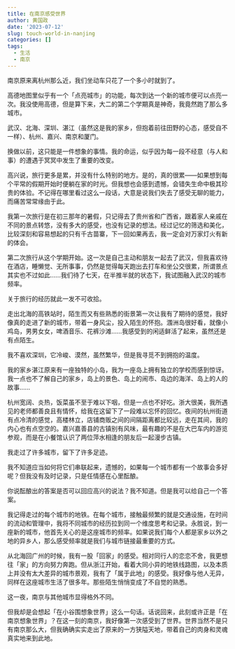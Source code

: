 ```yaml
---
title: 在南京感受世界
author: 黄国政
date: '2023-07-12'
slug: touch-world-in-nanjing
categories: []
tags:
  - 生活
  - 南京
---
```


<!--more-->

南京原来离杭州那么近，我们坐动车只花了一个多小时就到了。

高德地图里似乎有一个「点亮城市」的功能，每次到达一个新的城市便可以点亮一次。我没使用高德，但是算下来，大二的第二个学期真是神奇，我竟然跑了那么多城市。

武汉、北海、深圳、湛江（虽然这是我的家乡，但抱着前往田野的心态，感受自不一样）、杭州、嘉兴、南京和厦门。

换做以前，这只能是一件想象的事情。我的命运，似乎因为每一段不经意（与人和事）的遭遇于冥冥中发生了重要的改变。

高兴说，旅行更多是累，并没有什么特别的地方。是的，真的很累——如果想到每个平常的假期开始时便躺在家的时光。但我想也会感到遗憾，会错失生命中极其珍贵的体验。不记得在哪里看过这么一段话，大意是说我们失去了感受无聊的能力，而痛苦常常缘由于此。

我第一次旅行是在初三那年的暑假，只记得去了贵州省和广西省，跟着家人亲戚在不同的景点转悠，没有多大的感受，也没有记录的想法。经过记忆的筛选和美化，比较深刻和容易想起的只有千古苗寨，下一回如果再去，我一定会对万家灯火有新的体会。

第二次旅行从这个学期开始。这一次是自己主动和朋友一起去了武汉，但我喜欢待在酒店，睡懒觉、无所事事，仍然是觉得每天跑出去打车和坐公交很累，所谓景点其实也不过如此……我们待了七天，在半推半就的状态下，我试图融入武汉的城市频率。

关于旅行的经历就此一发不可收拾。

走出北海的高铁站时，陌生而又有些熟悉的街景第一次让我有了期待的感觉，我好像真的走进了新的城市，带着一身风尘，投入陌生的怀抱。涠洲岛很好看，就像小鸡岛，男男女女，啤酒音乐、花裤沙滩……我感受到的闲适鲜活了起来，虽然还是有点陌生。

我不喜欢深圳，它冷峻、漠然，虽然繁华，但是我寻觅不到拥抱的温度。

我的家乡湛江原来有一座独特的小岛，我为一座岛上拥有独立的学校而感到惊讶。我一点也不了解自己的家乡，岛上的景色、岛上的闹市、岛边的海洋、岛上的人的故事……

杭州宽阔、炎热，饭菜虽不至于难以下咽，但是一点也不好吃。浙大很美，我所遇见的老师都善良且有情怀，给我在这留下了一段难以忘怀的回忆。夜间的杭州街道有点冷清的感觉，高楼林立，店铺商贩之间的间隔距离都比较远，走在其间，我的内心也有点空空的。嘉兴嘉善县的古镇别有风味，最有趣的不是在大巴车内的游览参观，而是在小餐馆认识了两位萍水相逢的朋友后一起漫步古镇。

我走过了许多城市，留下了许多足迹。

我不知道应当如何将它们串联起来，遗憾的，如果每一个城市都有一个故事会多好呢？但我没有及时记录，只是任情感在心里酝酿。

你说酝酿出的答案是否可以回应高兴的说法？我不知道。但是我可以给自己一个答案。

我记得走过的每个城市的地铁。在每个城市，接触最频繁的就是交通设施，在时间的流动和管理中，我将不同城市的经历拉到同一个维度思考和记录。永胜说，到一座新的城市，他首先关心的是这座城市的频率。如果说我们每个人都是家乡以外之地的异乡人，那么感受频率就是我们与城市链接最重要的方式。

从北海回广州的时候，我有一股「回家」的感受。相对同行人的恋恋不舍，我更想往「家」的方向努力奔跑。但从浙江开始，看着大同小异的地铁线路图，以及本质上并没有太大差异的城市景观，我有了「属于此地」的感受。我好像与他人无异，同样在这座城市生活了很多年。那些陌生悄悄变成了不自觉的熟悉。

这一夜，南京与其他城市显得格外不同。

但我却是会想起「在小谷围想象世界」这么一句话。话说回来，此刻或许正是「在南京想象世界」？在这一刻的南京，我好像第一次感受到了世界。世界当然不是只有南京那么大，但我确确实实走出了原来的一方狭隘天地，带着自己的肉身和灵魂真实地来到此地。